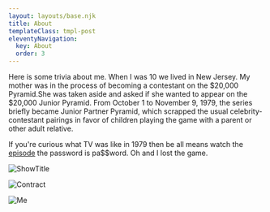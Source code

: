 ```yaml
---
layout: layouts/base.njk
title: About
templateClass: tmpl-post
eleventyNavigation:
  key: About
  order: 3
---
```



Here is some trivia about me. When I was 10 we lived in New Jersey. My mother was in the process of becoming a contestant on the $20,000 Pyramid.She was taken aside and asked if she wanted to appear on the $20,000 Junior Pyramid.
 From October 1 to November 9, 1979, the series briefly became Junior Partner Pyramid, which scrapped the usual celebrity-contestant pairings in favor of children playing the game with a parent or other adult relative.


If you're curious what TV was like in 1979 then be all means watch the [episode](https://vimeo.com/26595314) the password is pa$$word.
Oh and I lost the game.

![ShowTitle](../../img/Pyramid-title.jpg)

![Contract](../../img/contract.jpg)


![Me](../../img/Me-Mom.jpg)



 
